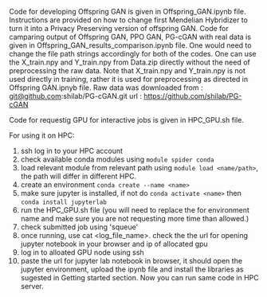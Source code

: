 Code for developing Offspring GAN is given in Offspring_GAN.ipynb file.
Instructions are provided on how to change first Mendelian Hybridizer to turn it into a Privacy Preserving version of offspring GAN.
Code for camparing output of Offspring GAN, PPO GAN, PG-cGAN with real data is given in Offspring_GAN_results_comparison.ipynb file.
One would need to change the file path strings accordingly for both of the codes. 
One can use the X_train.npy and Y_train.npy from Data.zip directly without the need of preprocessing the raw data. Note that X_train.npy and Y_train.npy is not used directly in training, rather it is used for preprocessing as directed in Offspring GAN.ipnyb file.
Raw data was downloaded from : git@github.com:shilab/PG-cGAN.git url : https://github.com/shilab/PG-cGAN

Code for requestig GPU for interactive jobs is given in HPC_GPU.sh file. 

For using it on HPC:
1. ssh log in to your HPC account
2. check available conda modules using `module spider conda`
3. load relevant module from relevant path using `module load <name/path>`, the path will differ in different HPC.
4. create an environment `conda create --name <name>`
5. make sure jupyter is installed, if not do `conda activate <name>` then `conda install jupyterlab`
6. run the HPC_GPU.sh file (you will need to replace the <name> for environment name and make sure you are not requesting more time than allowed.)
7. check submitted job using 'squeue'
8. once running, use cat <log_file_name>. check the the url for opening jupyter notebook in your browser and ip of allocated gpu
9. log in to alloated GPU node using ssh
10. paste the url for jupyter lab notebook in browser, it should open the jupyter environment, upload the ipynb file and install the libraries as sugested in Getting started section. Now you can run same code in HPC server. 
